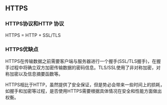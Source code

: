 ## HTTPS

### HTTPS协议和HTTP 协议

HTTPS = HTTP \+ SSL/TLS

### HTTPS优缺点

HTTPS在传输数据之前需要客户端与服务器进行一个握手\(SSL/TLS握手\)，在握手过程中将确立双方加密传输数据的密码信息。TLS/SSL使用了非对称加密，对称加密以及信息摘要函数等。

HTTPS相比于HTTP，虽然提供了安全保证，但是势必会带来一些时间上的损耗，如握手和加密等过程，是否使用HTTPS需要根据具体情况在安全和性能方面做出权衡。
